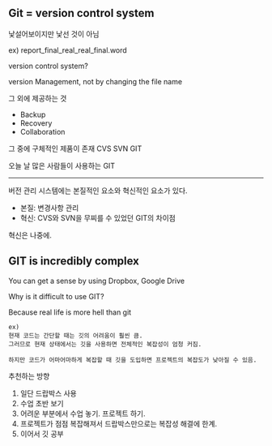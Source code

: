 Git = version control system
-----------------
낯설어보이지만 낯선 것이 아님

ex) report_final_real_real_final.word



version control system?

version Management, not by changing the file name


그 외에 제공하는 것
* Backup
* Recovery
* Collaboration


그 중에 구체적인 제품이 존재
CVS SVN GIT

오늘 날 많은 사람들이 사용하는 GIT

***

버전 관리 시스템에는 본질적인 요소와 혁신적인 요소가 있다.
* 본질: 변경사항 관리
* 혁신: CVS와 SVN을 무찌를 수 있었던 GIT의 차이점

혁신은 나중에.


GIT is incredibly complex
------------------

You can get a sense by using Dropbox, Google Drive


Why is it difficult to use GIT?

Because real life is more hell than git

```
ex)
현재 코드는 간단할 때는 깃의 어려움이 훨씬 큼.
그러므로 현재 상태에서는 깃을 사용하면 전체적인 복잡성이 엄청 커짐.

하지만 코드가 어마어마하게 복잡할 때 깃을 도입하면 프로젝트의 복잡도가 낮아질 수 있음.
```

추천하는 방향
1. 일단 드랍박스 사용
2. 수업 초반 보기
3. 어려운 부분에서 수업 놓기. 프로젝트 하기.
4. 프로젝트가 점점 복잡해져서 드랍박스만으로는 복잡성 해결에 한계. 
5. 이어서 깃 공부
